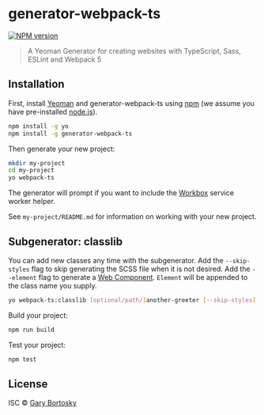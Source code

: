 # generator-webpack-ts
[![NPM version][npm-image]][npm-url] 
> A Yeoman Generator for creating websites with TypeScript, Sass, ESLint and Webpack 5

## Installation

First, install [Yeoman](http://yeoman.io) and generator-webpack-ts using [npm](https://www.npmjs.com/) (we assume you have pre-installed [node.js](https://nodejs.org/)).

```bash
npm install -g yo
npm install -g generator-webpack-ts
```

Then generate your new project:

```bash
mkdir my-project
cd my-project
yo webpack-ts
```

The generator will prompt if you want to include the [Workbox](https://developers.google.com/web/tools/workbox/) service worker helper.

See `my-project/README.md` for information on working with your new project.

## Subgenerator: classlib

You can add new classes any time with the subgenerator. Add the `--skip-styles` flag to skip generating the SCSS file when it is not desired.
Add the `--element` flag to generate a [Web Component](https://developer.mozilla.org/en-US/docs/Web/Web_Components/Using_custom_elements). `Element` will be appended to the class name you supply.

```bash
yo webpack-ts:classlib [optional/path/]another-greeter [--skip-styles] [--element]
```

Build your project:

```bash
npm run build
```

Test your project:

```bash
npm test
```

## License

ISC © [Gary Bortosky](https://github.com/GaryB432)

[npm-image]: https://badge.fury.io/js/generator-webpack-ts.svg
[npm-url]: https://npmjs.org/package/generator-webpack-ts
